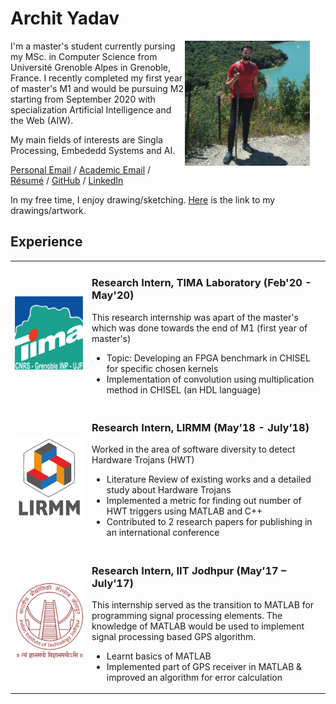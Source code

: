 # Archit Yadav

<img style="padding-right: 25px; float: right;" src="./images/archit-hike.jpeg" width = "200">

I'm a master's student currently pursing my MSc. in Computer Science from Université Grenoble Alpes in Grenoble, France. I recently completed my first year of master's M1 and would be pursuing M2 starting from September 2020 with specialization Artificial Intelligence and the Web (AIW).

My main fields of interests are Singla Processing, Embededd Systems and AI.

[Personal Email](archityadav97@gmail.com) / [Academic Email](archit.yadav@etu.univ-grenoble-alpes.fr) / [Résumé]() / [GitHub](https://github.com/archity/) / [LinkedIn](https://www.linkedin.com/in/archit-yadav-95482b156/)

In my free time, I enjoy drawing/sketching. [Here]() is the link to my drawings/artwork.


## Experience



|||
|------------|-----------------------------------------------------------------------------------------------------------------------------------------------------------------------------------------------------------------------------------------------------------------------------------------------------------------------------------------|
| <img style="padding-right: 25px; float: left;" src="./images/tima-logo.jpg" width = "400"> | <h3> Research Intern, TIMA Laboratory (Feb'20 - May'20)</h3> This research internship was apart of the master's which was done towards the end of M1 (first year of master's)<br><ul><li>Topic: Developing an FPGA benchmark in CHISEL for specific chosen kernels</li><li>Implementation of convolution using multiplication method in CHISEL (an HDL language)</li></ul> |
| <img style="padding-right: 25px; float: left;" src="./images/lirmm-logo.jpg" width = "400"> | <h3>Research Intern, LIRMM (May’18 - July’18)</h3> Worked in the area of software diversity to detect Hardware Trojans (HWT)<br><ul><li>Literature Review of existing works and a detailed study about Hardware Trojans</li><li>Implemented a metric for finding out number of HWT triggers using MATLAB and C++</li><li>Contributed to 2 research papers for publishing in an international conference    |
| <img style="padding-right: 25px; float: left;" src="./images/IITJ-logo.jpg" width = "400"> | <h3>Research Intern, IIT Jodhpur (May’17 – July’17)</h3>This internship served as the transition to MATLAB for programming signal processing elements. The knowledge of MATLAB would be used to implement signal processing based GPS algorithm.<br><ul><li>Learnt basics of MATLAB</li><li>Implemented part of GPS receiver in MATLAB & improved an algorithm for error calculation     |